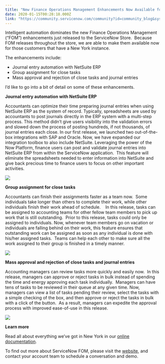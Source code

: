 ```yaml
---
title: "New Finance Operations Management Enhancements Now Available for New York"
date: 2020-01-15T00:28:18.000Z
link: "https://community.servicenow.com/community?id=community_blog&sys_id=e92cd2d61bd6c810fff162c4bd4bcbf4"
---
```

<p><span style="font-weight: 400;">Intelligent automation dominates the new Finance Operations Management (“FOM”) enhancements just released to the ServiceNow Store.  Because FOM releases throughout the store, we are able to make them available now for those customers that have a New York instance.</span></p>
<p><span style="font-weight: 400;">The enhancements include:</span></p>
<ul><li style="font-weight: 400;"><span style="font-weight: 400;">Journal entry automation with NetSuite ERP</span></li><li style="font-weight: 400;"><span style="font-weight: 400;">Group assignment for close tasks</span></li><li style="font-weight: 400;"><span style="font-weight: 400;">Mass approval and rejection of close tasks and journal entries</span></li></ul>
<p><span style="font-weight: 400;">I’d like to go into a bit of detail on some of these enhancements.</span></p>
<p><strong>Journal entry automation with NetSuite ERP</strong></p>
<p><span style="font-weight: 400;">Accountants can optimize their time preparing journal entries when using NetSuite ERP as the system of record. Typically, spreadsheets are used by accountants to post journals directly in the ERP system with a multi-step process. This method didn’t give users visibility into the validation errors and slowed down the process of posting hundreds, if not thousands, of journal entries each close. In our first release, we launched two out-of-the-box integrations with SAP and Oracle. Now, we have expanded our integration toolbox to also include NetSuite. Leveraging the power of the Now Platform, finance users can post and validate journal entries into NetSuite ERP from within the ServiceNow application.  This feature will eliminate the spreadsheets needed to enter information into NetSuite and give back precious time to finance users to focus on other important activities.  </span></p>
<p><span style="font-weight: 400;"><img style="max-width: 100%; max-height: 480px;" src="https://community.servicenow.com/96cb96561bd6c810fff162c4bd4bcb80.iix" /></span></p>
<p><strong>Group assignment for close tasks</strong></p>
<p><span style="font-weight: 400;">Accountants can finish their assignments faster as a team now.  Some individuals take longer than others to complete their work, while other individuals finish their work ahead of schedule.    In this release, tasks can be assigned to accounting teams for other fellow team members to pick up work that is still outstanding.  Prior to this release, tasks could only be assigned to individuals. Now, whenever team members go on vacation or individuals are falling behind on their work, this feature ensures that outstanding work can be assigned as soon as any individual is done with his/her assigned tasks.  Teams can help each other to make sure all the work assigned to their group is finished in a timely manner.</span></p>
<p><img style="max-width: 100%; max-height: 480px;" src="https://community.servicenow.com/47eb9e561bd6c810fff162c4bd4bcbfc.iix" /></p>
<p><strong>Mass approval and rejection of close tasks and journal entries</strong></p>
<p><span style="font-weight: 400;">Accounting managers can review tasks more quickly and easily now.  In this release, managers can approve or reject tasks in bulk instead of spending the time and energy approving each task individually.  Managers can have tens of tasks to be reviewed in their queue at any given time. Now, managers can view a list of tasks pending their review, select the tasks with a simple checking of the box, and then approve or reject the tasks in bulk with a click of the button.  As a result, managers can expedite the approval process with improved ease-of-use in this release. </span></p>
<p><img style="max-width: 100%; max-height: 480px;" src="https://community.servicenow.com/93fb16961bd6c810fff162c4bd4bcb0d.iix" /></p>
<p><strong>Learn more</strong></p>
<p><span style="font-weight: 400;">Read all about everything we’ve got in New York in our </span><a href="https://docs.servicenow.com/bundle/newyork-finance-operations-management/page/product/financial-close-management/reference/finance-ops-managment-landing-page.html" rel="nofollow"><span style="font-weight: 400;">online documentation</span></a><span style="font-weight: 400;">.  </span></p>
<p><span style="font-weight: 400;">To find out more about ServiceNow FOM, please visit the </span><a href="https://www.servicenow.com/products/finance-operations-management.html" rel="nofollow"><span style="font-weight: 400;">website</span></a><span style="font-weight: 400;">,</span><span style="font-weight: 400;"> and contact your account team to schedule a conversation and demo.</span></p>
